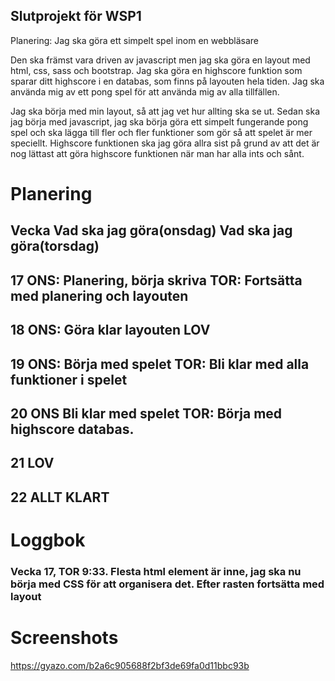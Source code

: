 ## Slutprojekt för WSP1

Planering: Jag ska göra ett simpelt spel inom en webbläsare

Den ska främst vara driven av javascript men jag ska göra en layout med html, css, sass och bootstrap.
Jag ska göra en highscore funktion som sparar ditt highscore i en databas, som finns på layouten hela tiden.
Jag ska använda mig av ett pong spel för att använda mig av alla tillfällen.

Jag ska börja med min layout, så att jag vet hur allting ska se ut. Sedan ska jag börja med javascript, jag ska börja göra ett simpelt fungerande pong spel och ska lägga till fler och fler funktioner som gör så att spelet är mer speciellt. Highscore funktionen ska jag göra allra sist på grund av att det är nog lättast att göra highscore funktionen när man har alla ints och sånt. 

# Planering
## Vecka	Vad ska jag göra(onsdag)	Vad ska jag göra(torsdag)
## 17		ONS: Planering, börja skriva    TOR: Fortsätta med planering och layouten
## 18		ONS: Göra klar layouten         LOV
## 19		ONS: Börja med spelet           TOR: Bli klar med alla funktioner i spelet
## 20		ONS Bli klar med spelet         TOR: Börja med highscore databas. 
## 21		LOV
## 22	ALLT KLART	

# Loggbok
### Vecka 17, TOR 9:33. Flesta html element är inne, jag ska nu börja med CSS för att organisera det. Efter rasten fortsätta med layout



# Screenshots
https://gyazo.com/b2a6c905688f2bf3de69fa0d11bbc93b
